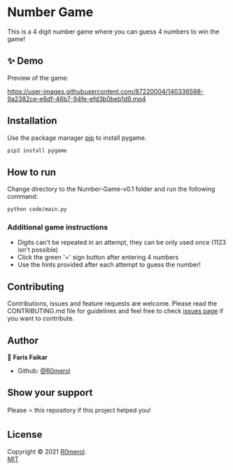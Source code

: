 # Number Game
This is a 4 digit number game where you can guess 4 numbers to win the game!

## ✨ Demo

Preview of the game:

https://user-images.githubusercontent.com/87220004/140336598-9a2382ce-e6df-46b7-94fe-efd3b0beb1d9.mp4

## Installation

Use the package manager [pip](https://pypi.org/project/pip/) to install pygame.
 
```bash
pip3 install pygame
```

## How to run
Change directory to the Number-Game-v0.1 folder and run the following command:
```sh
python code/main.py
```
### Additional game instructions
- Digits can't be repeated in an attempt, they can be only used once (1123 isn't possible)
- Click the green '=' sign button after entering 4 numbers
- Use the hints provided after each attempt to guess the number!

## Contributing

Contributions, issues and feature requests are welcome. Please read the CONTRIBUTING.md file for guidelines and feel free to check [issues page](https://github.com/R0merol/Number-Game-v0.1/issues) if you want to contribute. 

## Author

👤 **Faris Faikar**

- Github: [@R0merol](https://github.com/R0merol)

## Show your support

Please ⭐️ this repository if this project helped you!

## License

Copyright © 2021 [R0merol](https://github.com/R0merol). <br/>
[MIT](https://choosealicense.com/licenses/mit/)
